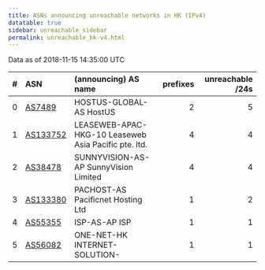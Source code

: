 ```yaml
---
title: ASNs announcing unreachable networks in HK (IPv4)
datatable: true
sidebar: unreachable_sidebar
permalink: unreachable_hk-v4.html
---
```


Data as of 2018-11-15 14:35:00 UTC


<div class="datatable-begin"></div>

|   # | ASN                                      | (announcing) AS name                                 |   prefixes |   unreachable /24s |
|----:|:-----------------------------------------|:-----------------------------------------------------|-----------:|-------------------:|
|   0 | [AS7489](unreachable_AS7489-v4.html)     | HOSTUS-GLOBAL-AS HostUS                              |          2 |                  5 |
|   1 | [AS133752](unreachable_AS133752-v4.html) | LEASEWEB-APAC-HKG-10 Leaseweb Asia Pacific pte. ltd. |          4 |                  4 |
|   2 | [AS38478](unreachable_AS38478-v4.html)   | SUNNYVISION-AS-AP SunnyVision Limited                |          4 |                  4 |
|   3 | [AS133380](unreachable_AS133380-v4.html) | PACHOST-AS Pacificnet Hosting Ltd                    |          1 |                  2 |
|   4 | [AS55355](unreachable_AS55355-v4.html)   | ISP-AS-AP ISP                                        |          1 |                  1 |
|   5 | [AS56082](unreachable_AS56082-v4.html)   | ONE-NET-HK INTERNET-SOLUTION-                        |          1 |                  1 |

<div class="datatable-end"></div>